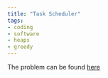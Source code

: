 ```yaml
---
title: "Task Scheduler"
tags:
- coding
- software
- heaps
- greedy
---
```


The problem can be found [here](https://leetcode.com/problems/task-scheduler/)